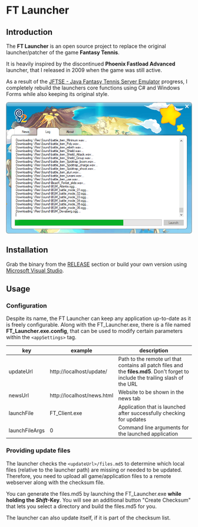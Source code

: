 # FT Launcher

## Introduction

The **FT Launcher** is an open source project to replace the original launcher/patcher of the game **Fantasy Tennis**.

It is heavily inspired by the discontinued **Phoenix Fastload Advanced** launcher, that I released in 2009 when the game was still active.

As a result of the [JFTSE - Java Fantasy Tennis Server Emulator](https://github.com/sstokic-tgm/JFTSE) progress, I completely rebuild the launchers core functions using C# and Windows Forms while also keeping its original style.

![FT Launcher Screenshot](misc/launcher-screenshot.png)

## Installation

Grab the binary from the [RELEASE](https://github.com/WongKit/FT-Launcher/releases) section or build your own version using [Microsoft Visual Studio](https://visualstudio.microsoft.com/).

## Usage

### Configuration

Despite its name, the FT Launcher can keep any application up-to-date as it is freely configurable. Along with the FT_Launcher.exe, there is a file named **FT_Launcher.exe.config**, that can be used to modify certain parameters within the `<appSettings>` tag.

| key            | example                    | description                                                                                                                       |
|----------------|----------------------------|-----------------------------------------------------------------------------------------------------------------------------------|
| updateUrl      | http://localhost/update/   | Path to the remote url that contains all patch files and the **files.md5**. Don't forget to include the trailing slash of the URL |
| newsUrl        | http://localhost/news.html | Website to be shown in the news tab                                                                                               |
| launchFile     | FT_Client.exe              | Application that is launched after successfully checking for updates                                                              |
| launchFileArgs | 0                          | Command line arguments for the launched application                                                                               |

### Providing update files

The launcher checks the `<updateUrl>/files.md5` to determine which local files (relative to the launcher path) are missing or needed to be updated. Therefore, you need to upload all game/application files to a remote webserver along with the checksum file.

You can generate the files.md5 by launching the FT_Launcher.exe **while holding the *Shift*-Key**. You will see an additional button "Create Checksum" that lets you select a directory and build the files.md5 for you.

The launcher can also update itself, if it is part of the checksum list.